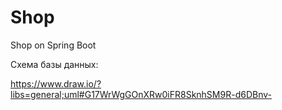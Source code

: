 # Shop
Shop on Spring Boot

Схема базы данных:

https://www.draw.io/?libs=general;uml#G17WrWgGOnXRw0iFR8SknhSM9R-d6DBnv-
